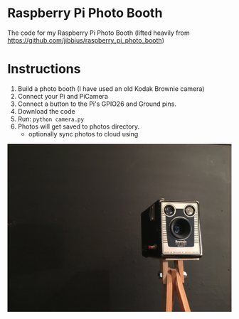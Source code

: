 # Raspberry Pi Photo Booth
The code for my Raspberry Pi Photo Booth (lifted heavily from https://github.com/jibbius/raspberry_pi_photo_booth)


# Instructions
1. Build a photo booth (I have used an old Kodak Brownie camera)
2. Connect your Pi and PiCamera
3. Connect a button to the Pi's GPIO26 and Ground pins.
4. Download the code
5. Run:  `python camera.py`
6. Photos will get saved to photos directory.  
   - optionally sync photos to cloud using 


<img src=IMG_2529.JPG>

